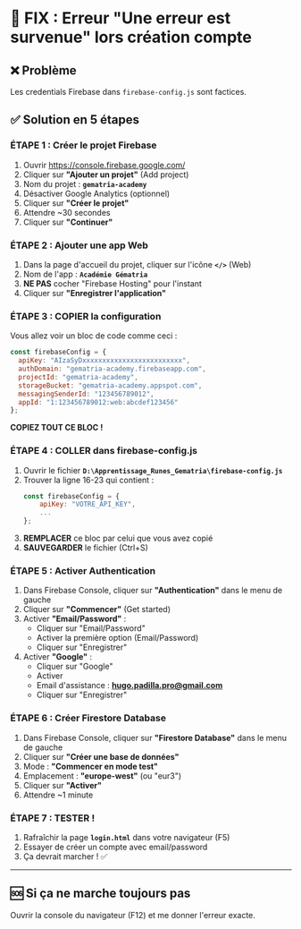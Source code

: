 # 🔧 FIX : Erreur "Une erreur est survenue" lors création compte

## ❌ Problème
Les credentials Firebase dans `firebase-config.js` sont factices.

## ✅ Solution en 5 étapes

### **ÉTAPE 1 : Créer le projet Firebase**

1. Ouvrir https://console.firebase.google.com/
2. Cliquer sur **"Ajouter un projet"** (Add project)
3. Nom du projet : **`gematria-academy`**
4. Désactiver Google Analytics (optionnel)
5. Cliquer sur **"Créer le projet"**
6. Attendre ~30 secondes
7. Cliquer sur **"Continuer"**

### **ÉTAPE 2 : Ajouter une app Web**

1. Dans la page d'accueil du projet, cliquer sur l'icône **`</>`** (Web)
2. Nom de l'app : **`Académie Gématria`**
3. **NE PAS** cocher "Firebase Hosting" pour l'instant
4. Cliquer sur **"Enregistrer l'application"**

### **ÉTAPE 3 : COPIER la configuration**

Vous allez voir un bloc de code comme ceci :

```javascript
const firebaseConfig = {
  apiKey: "AIzaSyDxxxxxxxxxxxxxxxxxxxxxxxxx",
  authDomain: "gematria-academy.firebaseapp.com",
  projectId: "gematria-academy",
  storageBucket: "gematria-academy.appspot.com",
  messagingSenderId: "123456789012",
  appId: "1:123456789012:web:abcdef123456"
};
```

**COPIEZ TOUT CE BLOC !**

### **ÉTAPE 4 : COLLER dans firebase-config.js**

1. Ouvrir le fichier **`D:\Apprentissage_Runes_Gematria\firebase-config.js`**
2. Trouver la ligne 16-23 qui contient :
   ```javascript
   const firebaseConfig = {
       apiKey: "VOTRE_API_KEY",
       ...
   };
   ```
3. **REMPLACER** ce bloc par celui que vous avez copié
4. **SAUVEGARDER** le fichier (Ctrl+S)

### **ÉTAPE 5 : Activer Authentication**

1. Dans Firebase Console, cliquer sur **"Authentication"** dans le menu de gauche
2. Cliquer sur **"Commencer"** (Get started)
3. Activer **"Email/Password"** :
   - Cliquer sur "Email/Password"
   - Activer la première option (Email/Password)
   - Cliquer sur "Enregistrer"
4. Activer **"Google"** :
   - Cliquer sur "Google"
   - Activer
   - Email d'assistance : **hugo.padilla.pro@gmail.com**
   - Cliquer sur "Enregistrer"

### **ÉTAPE 6 : Créer Firestore Database**

1. Dans Firebase Console, cliquer sur **"Firestore Database"** dans le menu de gauche
2. Cliquer sur **"Créer une base de données"**
3. Mode : **"Commencer en mode test"**
4. Emplacement : **"europe-west"** (ou "eur3")
5. Cliquer sur **"Activer"**
6. Attendre ~1 minute

### **ÉTAPE 7 : TESTER !**

1. Rafraîchir la page **`login.html`** dans votre navigateur (F5)
2. Essayer de créer un compte avec email/password
3. Ça devrait marcher ! ✅

---

## 🆘 Si ça ne marche toujours pas

Ouvrir la console du navigateur (F12) et me donner l'erreur exacte.
